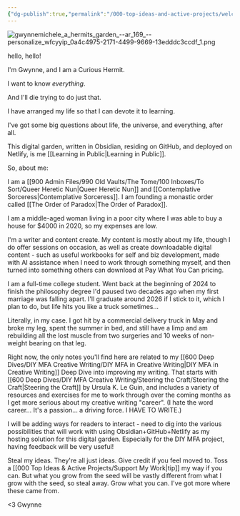 ```yaml
---
{"dg-publish":true,"permalink":"/000-top-ideas-and-active-projects/welcome-to-the-hermit-s-garden/","tags":["gardenEntry"]}
---
```


![gwynnemichele_a_hermits_garden_--ar_169_--personalize_wfcyyip_0a4c4975-2171-4499-9669-13edddc3ccdf_1.png](/img/user/900%20Admin%20Files/902%20Attachments/gwynnemichele_a_hermits_garden_--ar_169_--personalize_wfcyyip_0a4c4975-2171-4499-9669-13edddc3ccdf_1.png)

hello, hello!

I'm Gwynne, and I am a Curious Hermit.

I want to know *everything*.

And I'll die trying to do just that.

I have arranged my life so that I can devote it to learning.

I've got some big questions about life, the universe, and everything, after all.

This digital garden, written in Obsidian, residing on GitHub, and deployed on Netlify, is me [[Learning in Public\|Learning in Public]].

So, about me:

I am a [[900 Admin Files/990 Old Vaults/The Tome/100 Inboxes/To Sort/Queer Heretic Nun\|Queer Heretic Nun]] and [[Contemplative Sorceress\|Contemplative Sorceress]].  I am founding a monastic order called [[The Order of Paradox\|The Order of Paradox]].

I am a middle-aged woman living in a poor city where I was able to buy a house for $4000 in 2020, so my expenses are low.

I'm a writer and content create.  My content is mostly about my life, though I do offer sessions on occasion, as well as create downloadable digital content - such as useful workbooks for self and biz development, made with AI assistance when I need to work through something myself, and then turned into something others can download at Pay What You Can pricing.

I am a full-time college student.  Went back at the beginning of 2024 to finish the philosophy degree I'd paused two decades ago when my first marriage was falling apart.  I'll graduate around 2026 if I stick to it, which I plan to do, but life hits you like a truck sometimes...

Literally, in my case.  I got hit by a commercial delivery truck in May and broke my leg, spent the summer in bed, and still have a limp and am rebuilding all the lost muscle from two surgeries and 10 weeks of non-weight bearing on that leg.

Right now, the only notes you'll find here are related to my [[600 Deep Dives/DIY MFA Creative Writing/DIY MFA in Creative Writing\|DIY MFA in Creative Writing]] Deep Dive into improving my writing. That starts with [[600 Deep Dives/DIY MFA Creative Writing/Steering the Craft/Steering the Craft\|Steering the Craft]] by Ursula K. Le Guin, and includes a variety of resources and exercises for me to work through over the coming months as I get more serious about my creative writing "career".  (I hate the word career... It's a passion... a driving force.  I HAVE TO WRITE.)

I will be adding ways for readers to interact - need to dig into the various possibilities that will work with using Obsidian+GitHub+Netlify as my hosting solution for this digital garden.  Especially for the DIY MFA project, having feedback will be very useful!

Steal my ideas.  They're all just ideas.  Give credit if you feel moved to.  Toss a [[000 Top Ideas & Active Projects/Support My Work\|tip]] my way if you can.  But what you grow from the seed will be vastly different from what I grow with the seed, so steal away.  Grow what you can.  I've got more where these came from.

<3 Gwynne